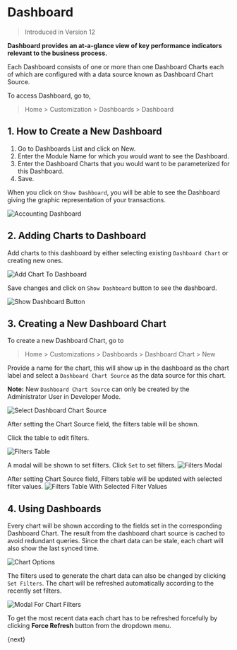 <!-- add-breadcrumbs -->
# Dashboard

> Introduced in Version 12

**Dashboard provides an at-a-glance view of key performance indicators relevant to the business process.**

Each Dashboard consists of one or more than one Dashboard Charts each of which are configured with a data source known as Dashboard Chart Source.

To access Dashboard, go to,

> Home > Customization > Dashboards > Dashboard

## 1. How to Create a New Dashboard

1. Go to Dashboards List and click on New.
2. Enter the Module Name for which you would want to see the Dashboard.
3. Enter the Dashboard Charts that you would want to be parameterized for this Dashboard.
4. Save.

When you click on `Show Dashboard`, you will be able to see the Dashboard giving the graphic representation of your transactions.

<img class="screenshot" alt="Accounting Dashboard" src="{{docs_base_url}}/v13/assets/img/customize/dashboard-0.png">

## 2. Adding Charts to Dashboard

Add charts to this dashboard by either selecting existing `Dashboard Chart` or creating new ones.

<img class="screenshot" alt="Add Chart To Dashboard" src="{{docs_base_url}}/v13/assets/img/customize/dashboard-1.png">

Save changes and click on `Show Dashboard` button to see the dashboard.

<img class="screenshot" alt="Show Dashboard Button" src="{{docs_base_url}}/v13/assets/img/customize/dashboard-6.png">

## 3. Creating a New Dashboard Chart

To create a new Dashboard Chart, go to

> Home > Customizations > Dashboards > Dashboard Chart > New

Provide a name for the chart, this will show up in the dashboard as the chart label and select a `Dashboard Chart Source` as the data source for this chart.

**Note:** New `Dashboard Chart Source` can only be created by the Administrator User in Developer Mode.

<img class="screenshot" alt="Select Dashboard Chart Source" src="{{docs_base_url}}/v13/assets/img/customize/dashboard-2.png">

After setting the Chart Source field, the filters table will be shown.

Click the table to edit filters.

<img class="screenshot" alt="Filters Table" src="{{docs_base_url}}/v13/assets/img/customize/dashboard-3.png">

A modal will be shown to set filters. Click `Set` to set filters.
<img class="screenshot" alt="Filters Modal" src="{{docs_base_url}}/v13/assets/img/customize/dashboard-4.png">

After setting Chart Source field, Filters table will be updated with selected filter values.
<img class="screenshot" alt="Filters Table With Selected Filter Values" src="{{docs_base_url}}/v13/assets/img/customize/dashboard-5.png">

## 4. Using Dashboards

Every chart will be shown according to the fields set in the corresponding Dashboard Chart. The result from the dashboard chart source is cached to avoid redundant queries. Since the chart data can be stale, each chart will also show the last synced time.

<img class="screenshot" alt="Chart Options" src="{{docs_base_url}}/v13/assets/img/customize/dashboard-7.png">

The filters used to generate the chart data can also be changed by clicking `Set Filters`. The chart will be refreshed automatically according to the recently set filters.

<img class="screenshot" alt="Modal For Chart Filters" src="{{docs_base_url}}/v13/assets/img/customize/dashboard-8.png">

To get the most recent data each chart has to be refreshed forcefully by clicking **Force Refresh** button from the dropdown menu.

{next}
